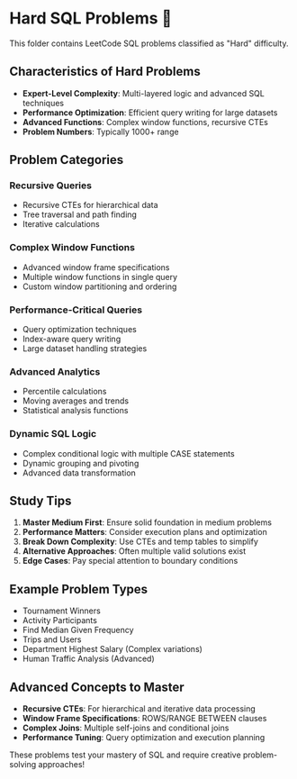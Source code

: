 # Hard SQL Problems 🔴

This folder contains LeetCode SQL problems classified as "Hard" difficulty.

## Characteristics of Hard Problems

- **Expert-Level Complexity**: Multi-layered logic and advanced SQL techniques
- **Performance Optimization**: Efficient query writing for large datasets
- **Advanced Functions**: Complex window functions, recursive CTEs
- **Problem Numbers**: Typically 1000+ range

## Problem Categories

### Recursive Queries
- Recursive CTEs for hierarchical data
- Tree traversal and path finding
- Iterative calculations

### Complex Window Functions
- Advanced window frame specifications
- Multiple window functions in single query
- Custom window partitioning and ordering

### Performance-Critical Queries
- Query optimization techniques
- Index-aware query writing
- Large dataset handling strategies

### Advanced Analytics
- Percentile calculations
- Moving averages and trends
- Statistical analysis functions

### Dynamic SQL Logic
- Complex conditional logic with multiple CASE statements
- Dynamic grouping and pivoting
- Advanced data transformation

## Study Tips

1. **Master Medium First**: Ensure solid foundation in medium problems
2. **Performance Matters**: Consider execution plans and optimization
3. **Break Down Complexity**: Use CTEs and temp tables to simplify
4. **Alternative Approaches**: Often multiple valid solutions exist
5. **Edge Cases**: Pay special attention to boundary conditions

## Example Problem Types

- Tournament Winners
- Activity Participants
- Find Median Given Frequency
- Trips and Users
- Department Highest Salary (Complex variations)
- Human Traffic Analysis (Advanced)

## Advanced Concepts to Master

- **Recursive CTEs**: For hierarchical and iterative data processing
- **Window Frame Specifications**: ROWS/RANGE BETWEEN clauses
- **Complex Joins**: Multiple self-joins and conditional joins
- **Performance Tuning**: Query optimization and execution planning

These problems test your mastery of SQL and require creative problem-solving approaches!